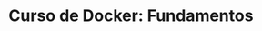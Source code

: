 ---
shipper: "Platzi"
title: "Curso de Docker: Fundamentos"
description: "Aprende los conceptos básicos de Docker, imágenes, contenedores, volúmenes y redes."
habylity:
  - docker
  - docker compose
  - redes
  - volumenes
image: "https://static.platzi.com/media/achievements/docker-fundamentos.png"
link: "/PDF/docker.pdf"
---